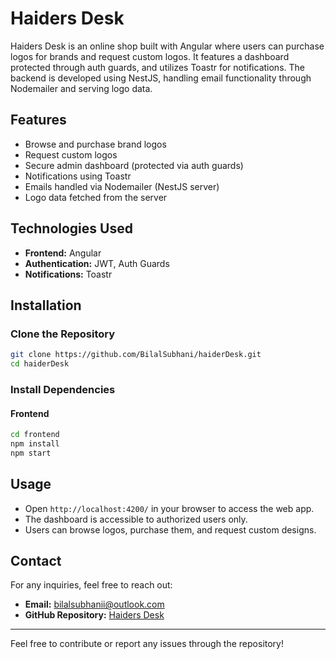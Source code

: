 # Haiders Desk

Haiders Desk is an online shop built with Angular where users can purchase logos for brands and request custom logos. It features a dashboard protected through auth guards, and utilizes Toastr for notifications. The backend is developed using NestJS, handling email functionality through Nodemailer and serving logo data.

## Features

- Browse and purchase brand logos
- Request custom logos
- Secure admin dashboard (protected via auth guards)
- Notifications using Toastr
- Emails handled via Nodemailer (NestJS server)
- Logo data fetched from the server

## Technologies Used

- **Frontend:** Angular
- **Authentication:** JWT, Auth Guards
- **Notifications:** Toastr

## Installation

### Clone the Repository

```sh
git clone https://github.com/BilalSubhani/haiderDesk.git
cd haiderDesk
```

### Install Dependencies

#### Frontend

```sh
cd frontend
npm install
npm start
```

## Usage

- Open `http://localhost:4200/` in your browser to access the web app.
- The dashboard is accessible to authorized users only.
- Users can browse logos, purchase them, and request custom designs.

## Contact

For any inquiries, feel free to reach out:

- **Email:** [bilalsubhanii@outlook.com](mailto:bilalsubhanii@outlook.com)
- **GitHub Repository:** [Haiders Desk](https://github.com/BilalSubhani/haiderDesk.git)

---

Feel free to contribute or report any issues through the repository!
